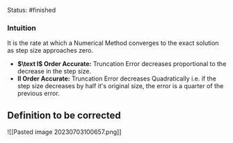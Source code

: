 Status: #finished 
### Intuition
It is the rate at which a Numerical Method converges to the exact solution as step size approaches zero. 

- **$\text I$ Order Accurate:** Truncation Error decreases proportional to the decrease in the step size. 
- **$\text {II}$ Order Accurate:** Truncation Error decreases Quadratically  i.e. if the step size decreases by half it's original size, the error is a quarter of the previous error.  
## Definition  to be corrected
![[Pasted image 20230703100657.png]]




